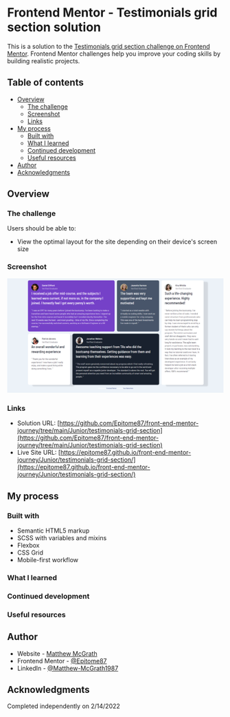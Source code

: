# Frontend Mentor - Testimonials grid section solution

This is a solution to the [Testimonials grid section challenge on Frontend Mentor](https://www.frontendmentor.io/challenges/testimonials-grid-section-Nnw6J7Un7). Frontend Mentor challenges help you improve your coding skills by building realistic projects.

## Table of contents

- [Overview](#overview)
  - [The challenge](#the-challenge)
  - [Screenshot](#screenshot)
  - [Links](#links)
- [My process](#my-process)
  - [Built with](#built-with)
  - [What I learned](#what-i-learned)
  - [Continued development](#continued-development)
  - [Useful resources](#useful-resources)
- [Author](#author)
- [Acknowledgments](#acknowledgments)

## Overview

### The challenge

Users should be able to:

- View the optimal layout for the site depending on their device's screen size

### Screenshot

![](../../Preview%20Images/preview-testimonials-grid-section.png)

### Links

- Solution URL: [https://github.com/Epitome87/front-end-mentor-journey/tree/main/Junior/testimonials-grid-section](https://github.com/Epitome87/front-end-mentor-journey/tree/main/Junior/testimonials-grid-section)
- Live Site URL: [https://epitome87.github.io/front-end-mentor-journey/Junior/testimonials-grid-section/](https://epitome87.github.io/front-end-mentor-journey/Junior/testimonials-grid-section/)

## My process

### Built with

- Semantic HTML5 markup
- SCSS with variables and mixins
- Flexbox
- CSS Grid
- Mobile-first workflow

### What I learned

### Continued development

### Useful resources

## Author

- Website - [Matthew McGrath](https://epitome87.github.io/Personal-Portfolio/)
- Frontend Mentor - [@Epitome87](https://www.frontendmentor.io/profile/Epitome87)
- LinkedIn - [@Matthew-McGrath1987](https://www.linkedin.com/in/matthew-mcgrath1987/)

## Acknowledgments

Completed independently on 2/14/2022
